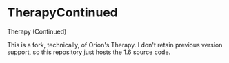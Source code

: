 # TherapyContinued
Therapy (Continued)

This is a fork, technically, of Orion's Therapy. I don't retain previous version support, so this repository just hosts the 1.6 source code.
